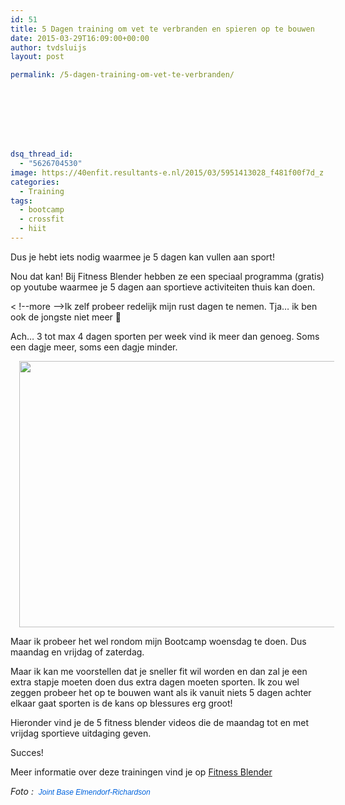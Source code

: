 ```yaml
---
id: 51
title: 5 Dagen training om vet te verbranden en spieren op te bouwen
date: 2015-03-29T16:09:00+00:00
author: tvdsluijs
layout: post

permalink: /5-dagen-training-om-vet-te-verbranden/








dsq_thread_id:
  - "5626704530"
image: https://40enfit.resultants-e.nl/2015/03/5951413028_f481f00f7d_z.jpg
categories:
  - Training
tags:
  - bootcamp
  - crossfit
  - hiit
---
```

Dus je hebt iets nodig waarmee je 5 dagen kan vullen aan sport!

Nou dat kan! Bij Fitness Blender hebben ze een speciaal programma (gratis) op youtube waarmee je 5 dagen aan sportieve activiteiten thuis kan doen.

< !--more -->Ik zelf probeer redelijk mijn rust dagen te nemen. Tja… ik ben ook de jongste niet meer 🙂
  
Ach… 3 tot max 4 dagen sporten per week vind ik meer dan genoeg. Soms een dagje meer, soms een dagje minder.

<div class="separator" style="clear: both; text-align: center;">
  <a href="https://farm7.staticflickr.com/6145/5951413028_f481f00f7d_z.jpg" imageanchor="1" style="margin-left: 1em; margin-right: 1em;"><img border="0" height="426" src="https://farm7.staticflickr.com/6145/5951413028_f481f00f7d_z.jpg" width="640" /></a>
</div>

Maar ik probeer het wel rondom mijn Bootcamp woensdag te doen. Dus maandag en vrijdag of zaterdag.

Maar ik kan me voorstellen dat je sneller fit wil worden en dan zal je een extra stapje moeten doen dus extra dagen moeten sporten. Ik zou wel zeggen probeer het op te bouwen want als ik vanuit niets 5 dagen achter elkaar gaat sporten is de kans op blessures erg groot!

Hieronder vind je de 5 fitness blender videos die de maandag tot en met vrijdag sportieve uitdaging geven.

Succes!
  


Meer informatie over deze trainingen vind je op [Fitness Blender](http://www.fitnessblender.com/articles/fitness-blenders-5-day-workout-challenge-to-burn-fat-and-build-lean-muscle-free-workout-plan-online)

_Foto :&nbsp;&nbsp;<a href="https://www.flickr.com/photos/arcticwarrior/" style="background-color: #fefefe; color: #0063dc; font-family: Arial, Helvetica, sans-serif; font-size: 12px; line-height: 18px; text-decoration: none;">Joint Base Elmendorf-Richardson</a>_